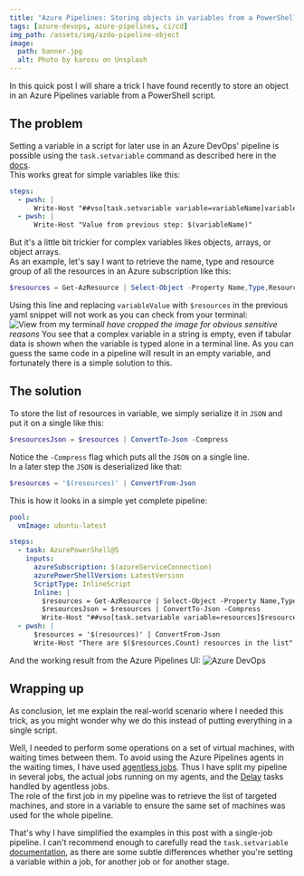 ```yaml
---
title: "Azure Pipelines: Storing objects in variables from a PowerShell task"
tags: [azure-devops, azure-pipelines, ci/cd]
img_path: /assets/img/azdo-pipeline-object
image:
  path: banner.jpg
  alt: Photo by karosu on Unsplash
---
```


In this quick post I will share a trick I have found recently to store an object in an Azure Pipelines variable from a PowerShell script.  

## The problem
Setting a variable in a script for later use in an Azure DevOps' pipeline is possible using the `task.setvariable` command as described here in the [docs](https://learn.microsoft.com/en-us/azure/devops/pipelines/process/set-variables-scripts?view=azure-devops&tabs=powershell).  
This works great for simple variables like this:
```yaml
steps:
  - pwsh: |
      Write-Host "##vso[task.setvariable variable=variableName]variableValue"
  - pwsh: |
      Write-Host "Value from previous step: $(variableName)"
```
But it's a little bit trickier for complex variables likes objects, arrays, or object arrays.  
As an example, let's say I want to retrieve the name, type and resource group of all the resources in an Azure subscription like this:
```powershell
$resources = Get-AzResource | Select-Object -Property Name,Type,ResourceGroupName
```
Using this line and replacing `variableValue` with `$resources` in the previous yaml snippet will not work as you can check from your terminal:
![View from my terminal](/01-terminal.png)_I have cropped the image for obvious sensitive reasons_
You see that a complex variable in a string is empty, even if tabular data is shown when the variable is typed alone in a terminal line. As you can guess the same code in a pipeline will result in an empty variable, and fortunately there is a simple solution to this.

## The solution
To store the list of resources in variable, we simply serialize it in `JSON` and put it on a single like this:
```powershell
$resourcesJson = $resources | ConvertTo-Json -Compress
```
Notice the `-Compress` flag which puts all the `JSON` on a single line.  
In a later step the `JSON` is deserialized like that:
```powershell
$resources = '$(resources)' | ConvertFrom-Json
```
This is how it looks in a simple yet complete pipeline:
```yaml
pool:
  vmImage: ubuntu-latest

steps:
  - task: AzurePowerShell@5
    inputs:
      azureSubscription: $(azureServiceConnection)
      azurePowerShellVersion: LatestVersion
      ScriptType: InlineScript
      Inline: |
        $resources = Get-AzResource | Select-Object -Property Name,Type,ResourceGroupName
        $resourcesJson = $resources | ConvertTo-Json -Compress
        Write-Host "##vso[task.setvariable variable=resources]$resourcesJson"
  - pwsh: |
      $resources = '$(resources)' | ConvertFrom-Json
      Write-Host "There are $($resources.Count) resources in the list"
```
And the working result from the Azure Pipelines UI:
![Azure DevOps](/02-azdo.png)

## Wrapping up
As conclusion, let me explain the real-world scenario where I needed this trick, as you might wonder why we do this instead of putting everything in a single script.  

Well, I needed to perform some operations on a set of virtual machines, with waiting times between them. To avoid using the Azure Pipelines agents in the waiting times, I have used [agentless jobs](https://learn.microsoft.com/en-us/azure/devops/pipelines/process/phases?view=azure-devops&tabs=yaml#agentless-tasks). Thus I have split my pipeline in several jobs, the actual jobs running on my agents, and the [Delay](https://learn.microsoft.com/en-us/azure/devops/pipelines/tasks/reference/delay-v1?view=azure-pipelines) tasks handled by agentless jobs.  
The role of the first job in my pipeline was to retrieve the list of targeted machines, and store in a variable to ensure the same set of machines was used for the whole pipeline.  

That's why I have simplified the examples in this post with a single-job pipeline. I can't recommend enough to carefully read the `task.setvariable` [documentation](https://learn.microsoft.com/en-us/azure/devops/pipelines/process/set-variables-scripts?view=azure-devops&tabs=powershell), as there are some subtle differences whether you're setting a variable within a job, for another job or for another stage.